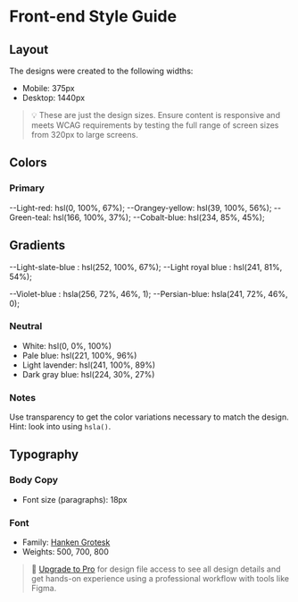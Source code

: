 # Front-end Style Guide

## Layout

The designs were created to the following widths:

- Mobile: 375px
- Desktop: 1440px

> 💡 These are just the design sizes. Ensure content is responsive and meets WCAG requirements by testing the full range of screen sizes from 320px to large screens.

## Colors

### Primary

--Light-red: hsl(0, 100%, 67%);
--Orangey-yellow: hsl(39, 100%, 56%);
--Green-teal: hsl(166, 100%, 37%);
--Cobalt-blue: hsl(234, 85%, 45%);

## Gradients

--Light-slate-blue : hsl(252, 100%, 67%);
--Light royal blue : hsl(241, 81%, 54%);

--Violet-blue : hsla(256, 72%, 46%, 1);
--Persian-blue: hsla(241, 72%, 46%, 0);



### Neutral

- White: hsl(0, 0%, 100%)
- Pale blue: hsl(221, 100%, 96%)
- Light lavender: hsl(241, 100%, 89%)
- Dark gray blue: hsl(224, 30%, 27%)

### Notes

Use transparency to get the color variations necessary to match the design. Hint: look into using `hsla()`.

## Typography

### Body Copy

- Font size (paragraphs): 18px

### Font

- Family: [Hanken Grotesk](https://fonts.google.com/specimen/Hanken+Grotesk)
- Weights: 500, 700, 800

> 💎 [Upgrade to Pro](https://www.frontendmentor.io/pro?ref=style-guide) for design file access to see all design details and get hands-on experience using a professional workflow with tools like Figma.
